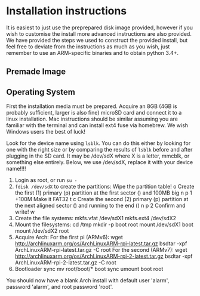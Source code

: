 # Installation instructions
It is easiest to just use the preprepared disk image provided, however if you wish to customise the install more advanced instructions are also provided. We have provided the steps we used to construct the provided install, but feel free to deviate from the instructions as much as you wish, just remember to use an ARM-specific binaries and to obtain python 3.4+.

## Premade Image

## Operating System
First the installation media must be prepared. Acquire an 8GB (4GB is probably sufficient, larger is also fine) microSD card and connect it to a linux installation. Mac instructions should be similar assuming you are familiar with the terminal and can install ext4 fuse via homebrew. We wish Windows users the best of luck!

Look for the device name using `lsblk`. You can do this either by looking for one with the right size or by comparing the results of `lsblk` before and after plugging in the SD card. It may be /dev/sdX where X is a letter, mmcblk, or something else entirely. Below, we use /dev/sdX, replace it with your device name!!!!

1. Login as root, or run `su -`
2. `fdisk /dev/sdX` to create the partitions:
   Wipe the partition table!
    o
   Create the first (1) primary (p) partition at the first sector (<enter>) and 100MB big
    n
    p
    1
    <enter>
    +100M
   Make it FAT32
    t
    c
   Create the second (2) primary (p) partition at the next aligned sector (<enter>) and running to the end (<enter>)
    n
    p
    2
    <enter>
    <enter>
   Confirm and write!
    w
3. Create the file systems: 
    mkfs.vfat /dev/sdX1
    mkfs.ext4 /dev/sdX2
4. Mount the filesystems:
    cd /tmp
    mkdir -p boot root
    mount /dev/sdX1 boot
    mount /dev/sdX2 root
5. Acquire Arch:
   For the first pi (ARMv6):
    wget http://archlinuxarm.org/os/ArchLinuxARM-rpi-latest.tar.gz
    bsdtar -xpf ArchLinuxARM-rpi-latest.tar.gz -C root
   For the second (ARMv7):
    wget http://archlinuxarm.org/os/ArchLinuxARM-rpi-2-latest.tar.gz
    bsdtar -xpf ArchLinuxARM-rpi-2-latest.tar.gz -C root
6. Bootloader
    sync
    mv root/boot/* boot
    sync
    umount boot root

You should now have a blank Arch install with default user 'alarm', password 'alarm', and root password 'root'.


